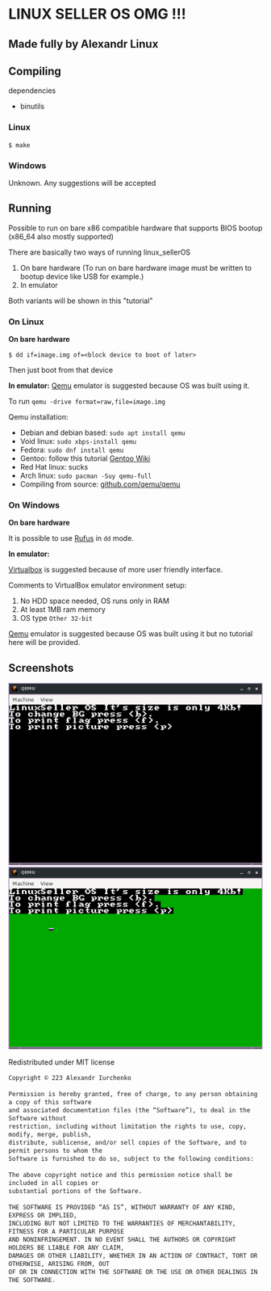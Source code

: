 # LINUX SELLER OS OMG !!!

## Made fully by Alexandr Linux

## Compiling 

dependencies

* binutils

### Linux

```console
$ make
```

### Windows

Unknown. Any suggestions will be accepted

## Running

Possible to run on bare x86 compatible hardware that supports BIOS bootup (x86\_64 also mostly supported)

There are basically two ways of running linux\_sellerOS
1. On bare hardware (To run on bare hardware image must be written to bootup device like USB for example.)
2. In emulator

Both variants will be shown in this "tutorial"

### On Linux

**On bare hardware**

```console
$ dd if=image.img of=<block device to boot of later>
```
Then just boot from that device

**In emulator:**
[Qemu](https://www.qemu.org/) emulator is suggested because OS was built using it.

To run `qemu -drive format=raw,file=image.img`

Qemu installation:
* Debian and debian based: `sudo apt install qemu`
* Void linux: `sudo xbps-install qemu`
* Fedora: `sudo dnf install qemu`
* Gentoo: follow this tutorial [Gentoo Wiki](https://wiki.gentoo.org/wiki/QEMU)
* Red Hat linux: sucks
* Arch linux: `sudo pacman -Suy qemu-full`
* Compiling from source: [github.com/qemu/qemu](https://github.com/qemu/qemu)

### On Windows

**On bare hardware**

It is possible to use [Rufus](https://rufus.ie/en/) in `dd` mode.

**In emulator:**

[Virtualbox](https://www.virtualbox.org/) is suggested because of more user friendly interface.

Comments to VirtualBox emulator environment setup:
1. No HDD space needed, OS runs only in RAM
2. At least 1MB ram memory
3. OS type `Other 32-bit`

[Qemu](https://www.qemu.org/) emulator is suggested because OS was built using it but no tutorial here will be provided.

## Screenshots

![screen1](https://github.com/bebre2288/linux_sellerOS/blob/main/images/screen1.png?raw=true)
![screen2](https://github.com/bebre2288/linux_sellerOS/blob/main/images/screen2.png?raw=true)

Redistributed under MIT license

```console
Copyright © 223 Alexandr Iurchenko

Permission is hereby granted, free of charge, to any person obtaining a copy of this software
and associated documentation files (the “Software”), to deal in the Software without
restriction, including without limitation the rights to use, copy, modify, merge, publish,
distribute, sublicense, and/or sell copies of the Software, and to permit persons to whom the
Software is furnished to do so, subject to the following conditions:

The above copyright notice and this permission notice shall be included in all copies or
substantial portions of the Software.

THE SOFTWARE IS PROVIDED “AS IS”, WITHOUT WARRANTY OF ANY KIND, EXPRESS OR IMPLIED,
INCLUDING BUT NOT LIMITED TO THE WARRANTIES OF MERCHANTABILITY, FITNESS FOR A PARTICULAR PURPOSE
AND NONINFRINGEMENT. IN NO EVENT SHALL THE AUTHORS OR COPYRIGHT HOLDERS BE LIABLE FOR ANY CLAIM,
DAMAGES OR OTHER LIABILITY, WHETHER IN AN ACTION OF CONTRACT, TORT OR OTHERWISE, ARISING FROM, OUT
OF OR IN CONNECTION WITH THE SOFTWARE OR THE USE OR OTHER DEALINGS IN THE SOFTWARE.
```
